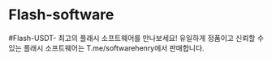 # Flash-software
#Flash-USDT- 최고의 플래시 소프트웨어를 만나보세요! 유일하게 정품이고 신뢰할 수 있는 플래시 소프트웨어는 T.me/softwarehenry에서 판매합니다.
